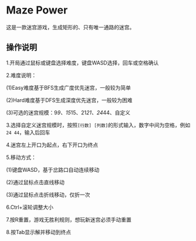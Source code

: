 # Maze Power

这是一款迷宫游戏，生成矩形的、只有唯一通路的迷宫。

## 操作说明

1.开局通过鼠标或键盘选择难度，键盘WASD选择，回车或空格确认

2.难度说明：

(1)Easy难度基于BFS生成广度优先迷宫，一般较为简单

(2)Hard难度基于DFS生成深度优先迷宫，一般较为困难

(3)可选的迷宫规模：9*9、15*15、21*21、24*44、自定义

3.选择自定义迷宫规模时，按照`[行数] [列数]`的形式输入，数字中间为空格，例如`24 44`，输入后回车

4.迷宫左上开口为起点，右下开口为终点

5.移动方式：

(1)键盘WASD，基于岔路口自动连续移动

(2)通过鼠标点击直线移动

(3)通过鼠标点击折线移动，仅折一次

6.Ctrl+滚轮调整大小

7.按R重置，游戏无胜利规则，想玩新迷宫必须手动重置

8.按Tab显示解并移动到终点
